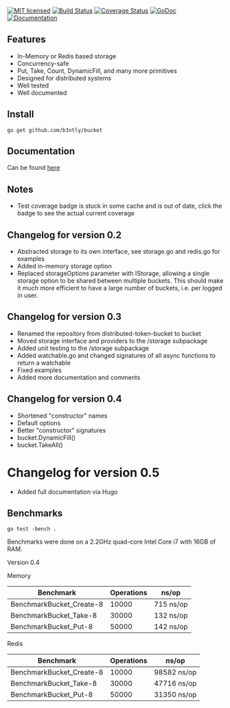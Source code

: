 [![MIT licensed](https://img.shields.io/badge/license-MIT-blue.svg)](https://raw.githubusercontent.com/b3ntly/bucket/master/LICENSE.txt) 
[![Build Status](https://travis-ci.org/b3ntly/bucket.svg?branch=master)](https://travis-ci.org/b3ntly/bucket)
[![Coverage Status](https://coveralls.io/repos/github/b3ntly/bucket/badge.svg?branch=master)](https://coveralls.io/github/b3ntly/bucket?branch=master?q=1) 
[![GoDoc](https://godoc.org/github.com/b3ntly/bucket?status.svg)](https://godoc.org/github.com/b3ntly/bucket)
[![Documentation](https://readthedocs.org/projects/docs/badge/?version=latest)](https://b3ntly.github.io/bucket)

## Features

* In-Memory or Redis based storage
* Concurrency-safe 
* Put, Take, Count, DynamicFill, and many more primitives
* Designed for distributed systems
* Well tested
* Well documented


## Install

```shell
go get github.com/b3ntly/bucket
```

## Documentation

Can be found [here](https://b3ntly.github.io/bucket)

## Notes

* Test coverage badge is stuck in some cache and is out of date, click the badge to see the actual current coverage


## Changelog for version 0.2

* Abstracted storage to its own interface, see storage.go and redis.go for examples
* Added in-memory storage option
* Replaced storageOptions parameter with IStorage, allowing a single storage option to be shared
  between multiple buckets. This should make it much more efficient to have a large number of buckets, i.e.
  per logged in user.
  
## Changelog for version 0.3
  
* Renamed the repository from distributed-token-bucket to bucket
* Moved storage interface and providers to the /storage subpackage
* Added unit testing to the /storage subpackage
* Added watchable.go and changed signatures of all async functions to return a watchable
* Fixed examples
* Added more documentation and comments  

## Changelog for version 0.4

* Shortened "constructor" names
* Default options
* Better "constructor" signatures
* bucket.DynamicFill()
* bucket.TakeAll()

# Changelog for version 0.5

* Added full documentation via Hugo

## Benchmarks

```golang
go test -bench .
```

Benchmarks were done on a 2.2GHz quad-core Intel Core i7 with 16GB of RAM.

Version 0.4

Memory

| Benchmark                | Operations | ns/op  |
|--------------------------|------------|--------|
| BenchmarkBucket_Create-8 | 10000      | 715 ns/op |
| BenchmarkBucket_Take-8   | 30000      | 132 ns/op  |
| BenchmarkBucket_Put-8    | 50000      | 142 ns/op  |

Redis

| Benchmark                | Operations | ns/op  |
|--------------------------|------------|--------|
| BenchmarkBucket_Create-8 | 10000      | 98582 ns/op |
| BenchmarkBucket_Take-8   | 30000      | 47716 ns/op  |
| BenchmarkBucket_Put-8    | 50000      | 31350 ns/op  |
